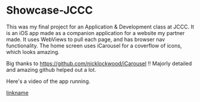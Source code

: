 # Showcase-JCCC

This was my final project for an Application & Development class at JCCC. It is an iOS app made as a companion
application for a website my partner made. It uses WebViews to pull each page, and has browser nav functionality.
The home screen uses iCarousel for a coverflow of icons, which looks amazing.


Big thanks to https://github.com/nicklockwood/iCarousel !! Majorly detailed and amazing github helped out a lot.


Here's a video of the app running.


[linkname](http://youtu.be/C8eaLVvp1mE)
